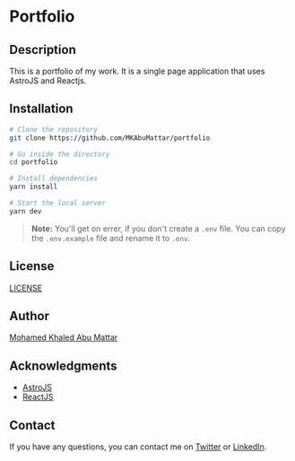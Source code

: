 # Portfolio

## Description

This is a portfolio of my work. It is a single page application that uses AstroJS and Reactjs.

## Installation

```bash
# Clone the repository
git clone https://github.com/MKAbuMattar/portfolio

# Go inside the directory
cd portfolio

# Install dependencies
yarn install

# Start the local server
yarn dev
```

> **Note:** You'll get on errer, if you don't create a `.env` file. You can copy the `.env.example` file and rename it to `.env`.

## License

[LICENSE](LICENSE)

## Author

[Mohamed Khaled Abu Mattar](MKAbuMattar.github.io)

## Acknowledgments

- [AstroJS](https://astro.build/)
- [ReactJS](https://reactjs.org/)

## Contact

If you have any questions, you can contact me on [Twitter](https://twitter.com/MKAbuMattar) or [LinkedIn](https://www.linkedin.com/in/mkabumattar/).
